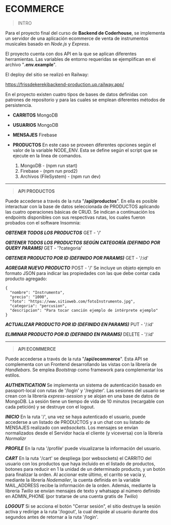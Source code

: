 # ECOMMERCE

> INTRO

Para el proyecto final del curso de **Backend de Coderhouse**, se implementa un servidor de una aplicación ecommerce de venta de instrumentos musicales basado en *Node.js* y *Express*.

El proyecto cuenta con dos API en la que se aplican diferentes herramientas. Las variables de entorno requeridas se ejemplifican en el archivo "**.env.example**".

El deploy del sitio se realizó en Railway:

https://frissdekerekibackend-production.up.railway.app/

En el proyecto existen cuatro tipos de bases de datos definidas con patrones de repositorio y para las cuales se emplean diferentes métodos de persistencia.

- **CARRITOS**
    MongoDB

- **USUARIOS**
    MongoDB

- **MENSAJES**
    Firebase

- **PRODUCTOS** 
    En este caso se proveen diferentes opciones según el valor de la variable NODE_ENV. Esta se define según el script que se ejecute en la línea de comandos.
    1. MongoDB - (npm run start)
    2. Firebase - (npm run prod2)
    3. Archivos (FileSystem) - (npm run dev)

---

>**API PRODUCTOS**

Puede accederse a través de la ruta "**/api/productos**".
En ella es posible interactuar con la base de datos seleccionada de PRODUCTOS aplicando las cuatro operaciones básicas de CRUD. Se indican a continuación los endpoints disponibles con sus respectivas rutas, los cuales fueron probados con el software Insomnia:

***OBTENER TODOS LOS PRODUCTOS***
GET - '/'

***OBTENER TODOS LOS PRODUCTOS SEGÚN CATEGORÍA (DEFINIDO POR QUERY PARAMS)***
GET - '?categoria'

***OBTENER PRODUCTO POR ID (DEFINIDO POR PARAMS)***
GET - '/:id'

***AGREGAR NUEVO PRODUCTO***
POST - '/'
Se incluye un objeto ejemplo en formato JSON para indicar las propiedades con las que debe contar cada producto agregado:
```
{
  "nombre": "Instrumento",
  "precio": "1000",
  "foto": "https://www.sitioweb.com/fotoInstrumento.jpg",
  "categoria": "percusion",
  "descripcion": "Para tocar canción ejemplo de intérprete ejemplo"
}
```

***ACTUALIZAR PRODUCTO POR ID (DEFINIDO EN PARAMS)***
PUT - '/:id'

***ELIMINAR PRODUCTO POR ID (DEFINIDO EN PARAMS)***
DELETE - '/:id'

---
>**API ECOMMERCE**

Puede accederse a través de la ruta "**/api/ecommerce**".
Esta API se complementa con un Frontend desarrollando las vistas con la librería de *Handlebars*. Se emplea *Bootstrap* como framework para complementar los estilos.

***AUTHENTICATION***
Se implementa un sistema de autenticación basado en passport-local con rutas de '/login' y '/register'.
Las sesiones del usuario se crean con la librería *express-session* y se alojan en una base de datos de MongoDB.
La sesión tiene un tiempo de vida de 10 minutos (recargable con cada petición) y se destruye con el logout. 

***INICIO***
En la ruta '/', una vez se haya autenticado el usuario, puede accederse a un listado de PRODUCTOS y a un chat con su listado de MENSAJES realizado con *websockets*. Los mensajes se envían normalizados desde el Servidor hacia el cliente (y viceversa) con la librería *Normalizr*

***PROFILE***
En la ruta '/profile' puede visualizarse la información del usuario.

***CART***
En la ruta '/cart' se despliega (por websockets) el CARRITO del usuario con los productos que haya incluido en el listado de productos, botones para reducir en 1 la unidad de un determinado producto, y un botón para finalizar la orden. Al accionar este último, el carrito se vacía y, mediante la librería *Nodemailer*, la cuenta definida en la variable MAIL_ADDRESS recibe la información de la orden. Además, mediante la librería *Twilio* se envían mensajes de texto y whatsapp al número definido en ADMIN_PHONE (por tratarse de una cuenta gratis de *Twilio*)

***LOGOUT***
Si se acciona el botón "Cerrar sesión", el sitio destruye la sesión activa y redirige a la ruta '/logout', la cual despide al usuario durante dos segundos antes de retornar a la ruta '/login'.

